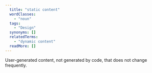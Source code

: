 ```yaml
---
  title: "static content"
  wordClasses: 
    - "noun"
  tags: 
    - "Design"
  synonyms: []
  relatedTerms: 
    - "dynamic content"
  readMore: []
---
```

User-generated content, not generated by code, that does not change frequently.
